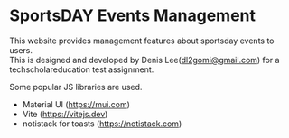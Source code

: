 # SportsDAY Events Management

This website provides management features about sportsday events to users.  
This is designed and developed by Denis Lee(dl2gomi@gmail.com) for a techscholareducation test assignment.

Some popular JS libraries are used.

- Material UI (https://mui.com)
- Vite (https://vitejs.dev)
- notistack for toasts (https://notistack.com)
